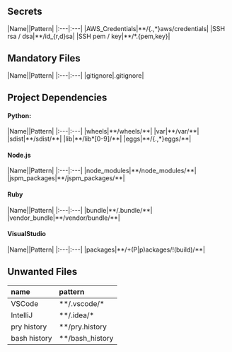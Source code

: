 ## Secrets

|Name||Pattern|
|:---|:---|
|AWS_Credentials|\*\*/{.,\*}aws/credentials|
|SSH rsa / dsa|\*\*/id_{r,d}sa|
|SSH pem / key|\*\*/\*.{pem,key}|

## Mandatory Files

|Name||Pattern|
|:---|:---|
|gitignore|.gitignore|

## Project Dependencies

#### Python:

|Name||Pattern|
|:---|:---|
|wheels|\*\*/wheels/\*\*|
|var|\*\*/var/\*\*|
|sdist|\*\*/sdist/\*\*|
|lib|\*\*/lib\*[0-9]/\*\*|
|eggs|\*\*/{.,\*}eggs/\*\*|

#### Node.js

|Name||Pattern|
|:---|:---|
|node_modules|\*\*/node_modules/\*\*|
|jspm_packages|\*\*/jspm_packages/\*\*|

#### Ruby

|Name||Pattern|
|:---|:---|
|bundle|\*\*/.bundle/\*\*|
|vendor_bundle|\*\*/vendor/bundle/\*\*|

#### VisualStudio

|Name||Pattern|
|:---|:---|
|packages|\*\*/+(P\|p)ackages/!(build)/\*\*|

## Unwanted Files

|name|pattern|
|:---|:---|
|VSCode|\*\*/.vscode/\*|
|IntelliJ|\*\*/.idea/\*|
|pry history|\*\*/pry.history|
|bash history|\*\*/bash_history|
